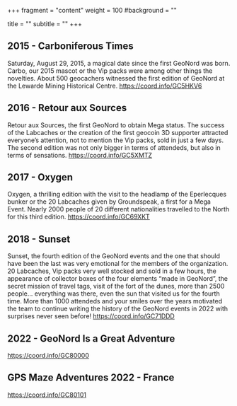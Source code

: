 +++
fragment = "content"
weight = 100
#background = ""

title = ""
subtitle = ""
+++

## 2015 - Carboniferous Times

Saturday, August 29, 2015, a magical date since the first GeoNord was born.
Carbo, our 2015 mascot or the Vip packs were among other things the novelties.
About 500 geocachers witnessed the first edition of GeoNord at the Lewarde
Mining Historical Centre. https://coord.info/GC5HKV6

## 2016 - Retour aux Sources

Retour aux Sources, the first GeoNord to obtain Mega status. The success of the
Labcaches or the creation of the first geocoin 3D supporter attracted everyone’s
attention, not to mention the Vip packs, sold in just a few days. The second
edition was not only bigger in terms of attendeds, but also in terms of
sensations. https://coord.info/GC5XMTZ

## 2017 - Oxygen

Oxygen, a thrilling edition with the visit to the headlamp of the Eperlecques
bunker or the 20 Labcaches given by Groundspeak, a first for a Mega Event.
Nearly 2000 people of 20 different nationalities travelled to the North for this
third edition. https://coord.info/GC69XKT

## 2018 - Sunset

Sunset, the fourth edition of the GeoNord events and the one that should have
been the last was very emotional for the members of the organization. 20
Labcaches, Vip packs very well stocked and sold in a few hours, the appearance
of collector boxes of the four elements “made in GeoNord”, the secret mission of
travel tags, visit of the fort of the dunes, more than 2500 people… everything
was there, even the sun that visited us for the fourth time. More than 1000
attendeds and your smiles over the years motivated the team to continue writing
the history of the GeoNord events in 2022 with surprises never seen before!
https://coord.info/GC71DDD

## 2022 - GeoNord Is a Great Adventure 
https://coord.info/GC80000

## GPS Maze Adventures 2022 - France
https://coord.info/GC80101


